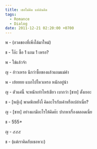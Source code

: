 ```yaml
---
title: เธอไม่คิด แต่ฉันคิด
tags:
  - Romance
  - Dialog
date: 2011-12-21 02:20:00 +0700
---
```


พ - (อวดของที่เพิ่งได้มาใหม่)

ช - โอ๊ะ ซื้อ 1 แถม 1 เหรอ?

พ - ใช่แล้วจ้า

ญ - อ้าวเหรอ นึกว่าซื้อของแล้วแถมแม่ค้า

พ - เย้ยยยย แบกไปไหวเหรอ หนักอยู่น้า

ญ - ตัวแค่นี้ จะหนักเท่าไหร่เชียว เบากว่า [ชาย] ตั้งเยอะ

ช - [หญิง] พาดพิงหยั่งงี้ คิดอะไรกับเค้าหรือเปล่าเนี่ย?

ญ - [ชาย] อย่างแกมีอะไรให้คิดย๊ะ ปากหาเรื่องตลอดเนี่ย

ช - 555+

ญ - ๕๕๕

ช - (แต่เราคิดกับเธอหวะ)
